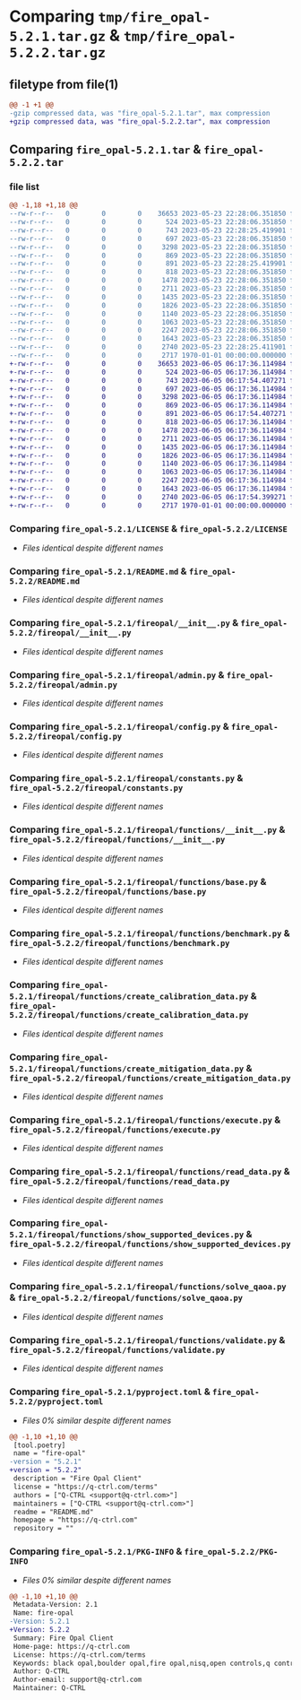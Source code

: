 # Comparing `tmp/fire_opal-5.2.1.tar.gz` & `tmp/fire_opal-5.2.2.tar.gz`

## filetype from file(1)

```diff
@@ -1 +1 @@
-gzip compressed data, was "fire_opal-5.2.1.tar", max compression
+gzip compressed data, was "fire_opal-5.2.2.tar", max compression
```

## Comparing `fire_opal-5.2.1.tar` & `fire_opal-5.2.2.tar`

### file list

```diff
@@ -1,18 +1,18 @@
--rw-r--r--   0        0        0    36653 2023-05-23 22:28:06.351850 fire_opal-5.2.1/LICENSE
--rw-r--r--   0        0        0      524 2023-05-23 22:28:06.351850 fire_opal-5.2.1/README.md
--rw-r--r--   0        0        0      743 2023-05-23 22:28:25.419901 fire_opal-5.2.1/fireopal/__init__.py
--rw-r--r--   0        0        0      697 2023-05-23 22:28:06.351850 fire_opal-5.2.1/fireopal/admin.py
--rw-r--r--   0        0        0     3298 2023-05-23 22:28:06.351850 fire_opal-5.2.1/fireopal/config.py
--rw-r--r--   0        0        0      869 2023-05-23 22:28:06.351850 fire_opal-5.2.1/fireopal/constants.py
--rw-r--r--   0        0        0      891 2023-05-23 22:28:25.419901 fire_opal-5.2.1/fireopal/functions/__init__.py
--rw-r--r--   0        0        0      818 2023-05-23 22:28:06.351850 fire_opal-5.2.1/fireopal/functions/base.py
--rw-r--r--   0        0        0     1478 2023-05-23 22:28:06.351850 fire_opal-5.2.1/fireopal/functions/benchmark.py
--rw-r--r--   0        0        0     2711 2023-05-23 22:28:06.351850 fire_opal-5.2.1/fireopal/functions/create_calibration_data.py
--rw-r--r--   0        0        0     1435 2023-05-23 22:28:06.351850 fire_opal-5.2.1/fireopal/functions/create_mitigation_data.py
--rw-r--r--   0        0        0     1826 2023-05-23 22:28:06.351850 fire_opal-5.2.1/fireopal/functions/execute.py
--rw-r--r--   0        0        0     1140 2023-05-23 22:28:06.351850 fire_opal-5.2.1/fireopal/functions/read_data.py
--rw-r--r--   0        0        0     1063 2023-05-23 22:28:06.351850 fire_opal-5.2.1/fireopal/functions/show_supported_devices.py
--rw-r--r--   0        0        0     2247 2023-05-23 22:28:06.351850 fire_opal-5.2.1/fireopal/functions/solve_qaoa.py
--rw-r--r--   0        0        0     1643 2023-05-23 22:28:06.351850 fire_opal-5.2.1/fireopal/functions/validate.py
--rw-r--r--   0        0        0     2740 2023-05-23 22:28:25.411901 fire_opal-5.2.1/pyproject.toml
--rw-r--r--   0        0        0     2717 1970-01-01 00:00:00.000000 fire_opal-5.2.1/PKG-INFO
+-rw-r--r--   0        0        0    36653 2023-06-05 06:17:36.114984 fire_opal-5.2.2/LICENSE
+-rw-r--r--   0        0        0      524 2023-06-05 06:17:36.114984 fire_opal-5.2.2/README.md
+-rw-r--r--   0        0        0      743 2023-06-05 06:17:54.407271 fire_opal-5.2.2/fireopal/__init__.py
+-rw-r--r--   0        0        0      697 2023-06-05 06:17:36.114984 fire_opal-5.2.2/fireopal/admin.py
+-rw-r--r--   0        0        0     3298 2023-06-05 06:17:36.114984 fire_opal-5.2.2/fireopal/config.py
+-rw-r--r--   0        0        0      869 2023-06-05 06:17:36.114984 fire_opal-5.2.2/fireopal/constants.py
+-rw-r--r--   0        0        0      891 2023-06-05 06:17:54.407271 fire_opal-5.2.2/fireopal/functions/__init__.py
+-rw-r--r--   0        0        0      818 2023-06-05 06:17:36.114984 fire_opal-5.2.2/fireopal/functions/base.py
+-rw-r--r--   0        0        0     1478 2023-06-05 06:17:36.114984 fire_opal-5.2.2/fireopal/functions/benchmark.py
+-rw-r--r--   0        0        0     2711 2023-06-05 06:17:36.114984 fire_opal-5.2.2/fireopal/functions/create_calibration_data.py
+-rw-r--r--   0        0        0     1435 2023-06-05 06:17:36.114984 fire_opal-5.2.2/fireopal/functions/create_mitigation_data.py
+-rw-r--r--   0        0        0     1826 2023-06-05 06:17:36.114984 fire_opal-5.2.2/fireopal/functions/execute.py
+-rw-r--r--   0        0        0     1140 2023-06-05 06:17:36.114984 fire_opal-5.2.2/fireopal/functions/read_data.py
+-rw-r--r--   0        0        0     1063 2023-06-05 06:17:36.114984 fire_opal-5.2.2/fireopal/functions/show_supported_devices.py
+-rw-r--r--   0        0        0     2247 2023-06-05 06:17:36.114984 fire_opal-5.2.2/fireopal/functions/solve_qaoa.py
+-rw-r--r--   0        0        0     1643 2023-06-05 06:17:36.114984 fire_opal-5.2.2/fireopal/functions/validate.py
+-rw-r--r--   0        0        0     2740 2023-06-05 06:17:54.399271 fire_opal-5.2.2/pyproject.toml
+-rw-r--r--   0        0        0     2717 1970-01-01 00:00:00.000000 fire_opal-5.2.2/PKG-INFO
```

### Comparing `fire_opal-5.2.1/LICENSE` & `fire_opal-5.2.2/LICENSE`

 * *Files identical despite different names*

### Comparing `fire_opal-5.2.1/README.md` & `fire_opal-5.2.2/README.md`

 * *Files identical despite different names*

### Comparing `fire_opal-5.2.1/fireopal/__init__.py` & `fire_opal-5.2.2/fireopal/__init__.py`

 * *Files identical despite different names*

### Comparing `fire_opal-5.2.1/fireopal/admin.py` & `fire_opal-5.2.2/fireopal/admin.py`

 * *Files identical despite different names*

### Comparing `fire_opal-5.2.1/fireopal/config.py` & `fire_opal-5.2.2/fireopal/config.py`

 * *Files identical despite different names*

### Comparing `fire_opal-5.2.1/fireopal/constants.py` & `fire_opal-5.2.2/fireopal/constants.py`

 * *Files identical despite different names*

### Comparing `fire_opal-5.2.1/fireopal/functions/__init__.py` & `fire_opal-5.2.2/fireopal/functions/__init__.py`

 * *Files identical despite different names*

### Comparing `fire_opal-5.2.1/fireopal/functions/base.py` & `fire_opal-5.2.2/fireopal/functions/base.py`

 * *Files identical despite different names*

### Comparing `fire_opal-5.2.1/fireopal/functions/benchmark.py` & `fire_opal-5.2.2/fireopal/functions/benchmark.py`

 * *Files identical despite different names*

### Comparing `fire_opal-5.2.1/fireopal/functions/create_calibration_data.py` & `fire_opal-5.2.2/fireopal/functions/create_calibration_data.py`

 * *Files identical despite different names*

### Comparing `fire_opal-5.2.1/fireopal/functions/create_mitigation_data.py` & `fire_opal-5.2.2/fireopal/functions/create_mitigation_data.py`

 * *Files identical despite different names*

### Comparing `fire_opal-5.2.1/fireopal/functions/execute.py` & `fire_opal-5.2.2/fireopal/functions/execute.py`

 * *Files identical despite different names*

### Comparing `fire_opal-5.2.1/fireopal/functions/read_data.py` & `fire_opal-5.2.2/fireopal/functions/read_data.py`

 * *Files identical despite different names*

### Comparing `fire_opal-5.2.1/fireopal/functions/show_supported_devices.py` & `fire_opal-5.2.2/fireopal/functions/show_supported_devices.py`

 * *Files identical despite different names*

### Comparing `fire_opal-5.2.1/fireopal/functions/solve_qaoa.py` & `fire_opal-5.2.2/fireopal/functions/solve_qaoa.py`

 * *Files identical despite different names*

### Comparing `fire_opal-5.2.1/fireopal/functions/validate.py` & `fire_opal-5.2.2/fireopal/functions/validate.py`

 * *Files identical despite different names*

### Comparing `fire_opal-5.2.1/pyproject.toml` & `fire_opal-5.2.2/pyproject.toml`

 * *Files 0% similar despite different names*

```diff
@@ -1,10 +1,10 @@
 [tool.poetry]
 name = "fire-opal"
-version = "5.2.1"
+version = "5.2.2"
 description = "Fire Opal Client"
 license = "https://q-ctrl.com/terms"
 authors = ["Q-CTRL <support@q-ctrl.com>"]
 maintainers = ["Q-CTRL <support@q-ctrl.com>"]
 readme = "README.md"
 homepage = "https://q-ctrl.com"
 repository = ""
```

### Comparing `fire_opal-5.2.1/PKG-INFO` & `fire_opal-5.2.2/PKG-INFO`

 * *Files 0% similar despite different names*

```diff
@@ -1,10 +1,10 @@
 Metadata-Version: 2.1
 Name: fire-opal
-Version: 5.2.1
+Version: 5.2.2
 Summary: Fire Opal Client
 Home-page: https://q-ctrl.com
 License: https://q-ctrl.com/terms
 Keywords: black opal,boulder opal,fire opal,nisq,open controls,q control,q ctrl,q-control,q-ctrl,qcontrol,qctrl,quantum,quantum algorithms,quantum circuits,quantum coding,quantum coding software,quantum computing,quantum control,quantum control software,quantum control theory,quantum engineering,quantum error correction,quantum firmware,quantum fundamentals,quantum sensing,qubit,qudit
 Author: Q-CTRL
 Author-email: support@q-ctrl.com
 Maintainer: Q-CTRL
```

